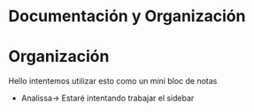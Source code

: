 # Documentación y Organización
# Organización
Hello intentemos utilizar esto como un mini bloc de notas
* Analissa-> Estaré intentando trabajar el sidebar
